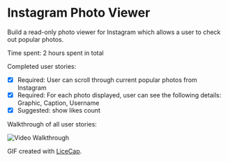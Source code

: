# Instagram Photo Viewer

Build a read-only photo viewer for Instagram which allows a user to check out popular photos.

Time spent: 2 hours spent in total

Completed user stories:

 * [x] Required: User can scroll through current popular photos from Instagram
 * [x] Required: For each photo displayed, user can see the following details: Graphic, Caption, Username
 * [x] Suggested: show likes count

Walkthrough of all user stories:

![Video Walkthrough]()


GIF created with [LiceCap](http://www.cockos.com/licecap/).